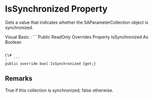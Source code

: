 <!-- loio3c1d12e26c5f10148b00834c5433a14b -->

# IsSynchronized Property

Gets a value that indicates whether the SAParameterCollection object is synchronized.



Visual Basic
:   ```
Public ReadOnly Overrides Property IsSynchronized As Boolean
```

C\#
:   ```
public override bool IsSynchronized {get;}
```



## Remarks

True if this collection is synchronized; false otherwise.

